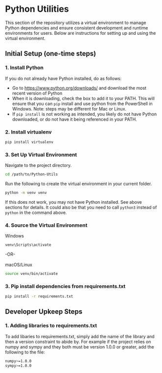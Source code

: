 # Python Utilities

This section of the repository utilizes a virtual environment to manage Python dependencies and ensure consistent development and runtime environments for users. Below are instructions for setting up and using the virtual environment.

## Initial Setup (one-time steps)
### 1. Install Python
If you do not already have Python installed, do as follows:
- Go to https://www.python.org/downloads/ and download the most recent version of Python
- When it is downloading, check the box to add it to your PATH. This will ensure that you can `pip` install and use python from the PowerShell in Windows. Note: steps may be different for Mac or Linux.
- If `pip install` is not working as intended, you likely do not have Python downloaded, or do not have it being referenced in your PATH.

### 2. Install virtualenv
```bash
pip install virtualenv
```

### 3. Set Up Virtual Environment
Navigate to the project directory.
```bash
cd /path/to/Python-Utils
```

Run the following to create the virtual environment in your current folder.
```bash
python -m venv venv
```
If this does not work, you may not have Python installed. See above sections for details. It could also be that you need to call `python3` instead of `python` in the command above.
  
### 4. Source the Virtual Environment
Windows
```bash
venv\Scripts\activate
```
-OR-<br><br>
macOS/Linux
```bash
source venv/bin/activate
```

### 3. Pip install dependencies from requirements.txt
```bash
pip install -r requirements.txt
```

## Developer Upkeep Steps
### 1. Adding libraries to requirements.txt
To add libaries to requirements.txt, simply add the name of the library and then a version constraint to abide by. For example if the project relies on numpy and sympy and they both must be version 1.0.0 or greater, add the following to the file:
```bash
numpy>=1.0.0
sympy>=1.0.0
```
